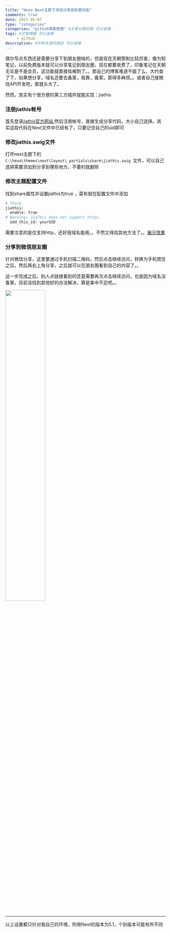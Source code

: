 ```yaml
---
title: "Hexo Next主题下添加分享朋友圈功能"
comments: true
date: 2017-05-07
type: "categories"
categories: "github博客搭建" #文章分類目錄 可以省略
tags: #文章標籤 可以省略
     - github
description: #你對本頁的描述 可以省略
---
```


偶尔写点东西还是需要分享下到朋友圈啥的，但是现在天朝管制比较厉害，像为知笔记，以前免费版本就可以分享笔记到朋友圈，现在都要收费了，印象笔记在天朝无论是不是会员，这功能就直接给阉割了。。那自己的博客难道不能了么，大约查了下，如果想分享，域名还要去备案，我靠，备案，那得多麻烦。。或者自己接微信API开发吧，那就头大了。

然而，其实有个很方便的第三方插件就能实现：jiathis

### 注册jiathis帐号
首先登录[jiathis官方网站](http://www.jiathis.com/),然后注册帐号，直接生成分享代码，大小自己选择。其实这段代码在Next文件中已经有了，只要记住自己的uid即可

### 修改jiathis.swig文件
打开next主题下的`C:\hexo\themes\next\layout\_partials\share\jiathis.swig `文件，可以自己选择需要添加到分享到哪些地方，不要的就删除

### 修改主题配置文件
找到share属性并设置jiathis为true ，莫有就在配置文件中添加
```bash
# Share
jiathis:
  enable: true
# Warning: JiaThis does not support https.
  add_this_id: yourUID
```

需要注意的是仅支持http，还好我域名能用。。不然又得找其他方法了。。[展示效果](http://barrysite.me/2017/05/07/Hexo%20Next%E4%B8%BB%E9%A2%98%E4%B8%8B%E6%B7%BB%E5%8A%A0%E5%88%86%E4%BA%AB%E6%9C%8B%E5%8F%8B%E5%9C%88%E5%8A%9F%E8%83%BD/)


### 分享到微信朋友圈

针对微信分享，这里要通过手机扫描二维码，然后点击继续访问，转换为手机预览之后，然后再右上角分享，之后就可以在朋友圈看到自己的内容了。。

这一步完成之后，别人点链接看到的还是需要再次点击继续访问，也是因为域名没备案，目前没找到其他好的办法解决，算是美中不足吧。。

<img src="https://github.com/myAccount/blogMaterial/blob/master/Hexo%20Next%E4%B8%BB%E9%A2%98%E4%B8%8B%E6%B7%BB%E5%8A%A0%E5%88%86%E4%BA%AB%E6%9C%8B%E5%8F%8B%E5%9C%88%E5%8A%9F%E8%83%BD/1.PNG?raw=true" width="50%" height="50%" />



-----
以上设置都只针对我自己的环境，所用Next的版本为5.1，个别版本可能有所不同

